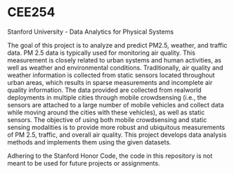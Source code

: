 # CEE254
Stanford University - Data Analytics for Physical Systems 

The goal of this project is to analyze and predict PM2.5, weather, and traffic data. PM 2.5 data is typically used for monitoring air quality. 
This measurement is closely related to urban systems and human activities, as well as weather and environmental conditions. Traditionally, air quality
and weather information is collected from static sensors located throughout urban areas, which results in sparse measurements and incomplete air 
quality information. The data provided are collected from realworld deployments in multiple cities through mobile crowdsensing (i.e., the sensors
are attached to a large number of mobile vehicles and collect data while moving around the cities with these vehicles), as well as static sensors. 
The objective of using both mobile crowdsensing and static sensing modalities is to provide more robust and ubiquitous measurements of PM 2.5, traffic, 
and overall air quality. This project develops data analysis methods and implements them using the given datasets.

Adhering to the Stanford Honor Code, the code in this repository is not meant to be used for future projects or assignments.

